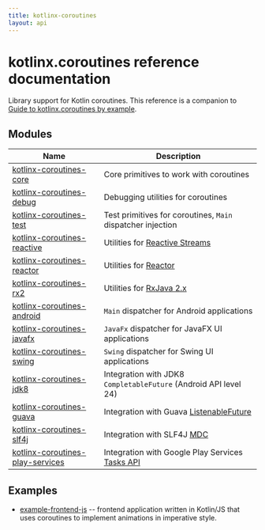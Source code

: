```yaml
---
title: kotlinx-coroutines
layout: api
---
```


# kotlinx.coroutines reference documentation

Library support for Kotlin coroutines. This reference is a companion to 
[Guide to kotlinx.coroutines by example](https://github.com/Kotlin/kotlinx.coroutines/blob/master/coroutines-guide.md).

## Modules

| Name                                                                 | Description                                      |
| ----------------------------------------------------------           | ------------------------------------------------ |
| [kotlinx-coroutines-core](kotlinx-coroutines-core)                   | Core primitives to work with coroutines          |
| [kotlinx-coroutines-debug](kotlinx-coroutines-debug)                 | Debugging utilities for coroutines               |
| [kotlinx-coroutines-test](kotlinx-coroutines-test)                   | Test primitives for coroutines, `Main` dispatcher injection         |
| [kotlinx-coroutines-reactive](kotlinx-coroutines-reactive)           | Utilities for [Reactive Streams](https://www.reactive-streams.org) |
| [kotlinx-coroutines-reactor](kotlinx-coroutines-reactor)             | Utilities for [Reactor](https://projectreactor.io) |
| [kotlinx-coroutines-rx2](kotlinx-coroutines-rx2)                     | Utilities for [RxJava 2.x](https://github.com/ReactiveX/RxJava) |
| [kotlinx-coroutines-android](kotlinx-coroutines-android)             | `Main` dispatcher for Android applications |
| [kotlinx-coroutines-javafx](kotlinx-coroutines-javafx)               | `JavaFx` dispatcher for JavaFX UI applications |
| [kotlinx-coroutines-swing](kotlinx-coroutines-swing)                 | `Swing` dispatcher for Swing UI applications |
| [kotlinx-coroutines-jdk8](kotlinx-coroutines-jdk8)                   | Integration with JDK8 `CompletableFuture` (Android API level 24) |
| [kotlinx-coroutines-guava](kotlinx-coroutines-guava)                 | Integration with Guava [ListenableFuture](https://github.com/google/guava/wiki/ListenableFutureExplained) |
| [kotlinx-coroutines-slf4j](kotlinx-coroutines-slf4j)                 | Integration with SLF4J [MDC](https://logback.qos.ch/manual/mdc.html) |
| [kotlinx-coroutines-play-services](kotlinx-coroutines-play-services) | Integration with Google Play Services [Tasks API](https://developers.google.com/android/guides/tasks) |

## Examples

* [example-frontend-js](example-frontend-js/index.html) -- frontend application written in Kotlin/JS
that uses coroutines to implement animations in imperative style.

